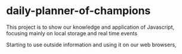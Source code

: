 # daily-planner-of-champions

This project is to show our knowledge and application of Javascript, focusing mainly on local storage and real time events

Starting to use outside information and using it on our web browsers,
